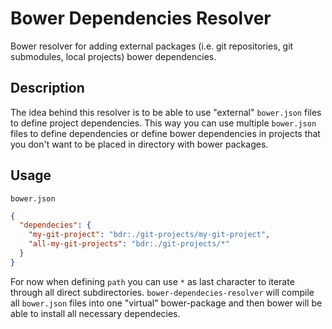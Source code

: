 # Bower Dependencies Resolver

Bower resolver for adding external packages (i.e. git repositories, git submodules, local projects) bower dependencies.

## Description

The idea behind this resolver is to be able to use "external" `bower.json` files to define project dependencies. This way you can use multiple `bower.json` files to define dependencies or define bower dependencies in projects that you don't want to be placed in directory with bower packages.

## Usage

`bower.json`

```json
{
  "dependecies": {
    "my-git-project": "bdr:./git-projects/my-git-project",
    "all-my-git-projects": "bdr:./git-projects/*"
  }
}
```

For now when defining `path` you can use `*` as last character to iterate through all direct subdirectories. `bower-dependecies-resolver` will compile all `bower.json` files into one "virtual" bower-package and then bower will be able to install all necessary dependecies.
